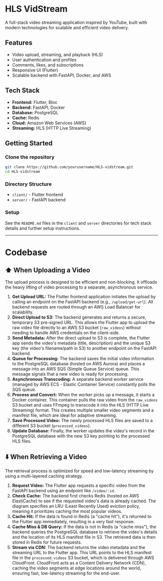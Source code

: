 # HLS VidStream

A full-stack video streaming application inspired by YouTube, built with modern technologies for scalable and efficient video delivery.

## Features

- Video upload, streaming, and playback (HLS)
- User authentication and profiles
- Comments, likes, and subscriptions
- Responsive UI (Flutter)
- Scalable backend with FastAPI, Docker, and AWS

## Tech Stack

- **Frontend:** Flutter, Bloc
- **Backend:** FastAPI, Docker
- **Database:** PostgreSQL
- **Cache:** Redis
- **Cloud:** Amazon Web Services (AWS)
- **Streaming:** HLS (HTTP Live Streaming)

## Getting Started

### Clone the repository

```bash
git clone https://github.com/yourusername/HLS-vidstream.git
cd HLS-vidstream
```

### Directory Structure

- `client/` - Flutter frontend
- `server/` - FastAPI backend

### Setup

See the `README.md` files in the `client` and `server` directories for tech stack details and further setup instructions.

---

# Codebase

## ⬆️ When Uploading a Video

The upload process is designed to be efficient and non-blocking. It offloads the heavy lifting of video processing to a separate, asynchronous service.

1. **Get Upload URL:** The Flutter frontend application initiates the upload by calling an endpoint on the FastAPI backend (e.g., `/upload/get-url`). All backend requests are routed through an AWS Load Balancer for scalability.
2. **Direct Upload to S3:** The backend generates and returns a secure, temporary S3 pre-signed URL. This allows the Flutter app to upload the raw video file directly to an AWS S3 bucket (`raw_videos`) without needing to handle AWS credentials on the client-side.
3. **Send Metadata:** After the direct upload to S3 is complete, the Flutter app sends the video's metadata (title, description) and the unique S3 key (the video's filename/path in S3) to another endpoint on the FastAPI backend.
4. **Queue for Processing:** The backend saves the initial video information to the PostgreSQL database (hosted on AWS Aurora) and places a message into an AWS SQS (Simple Queue Service) queue. This message signals that a new video is ready for processing.
5. **Asynchronous Transcoding:** A separate backend worker service (managed by AWS ECS - Elastic Container Service) constantly polls the SQS queue.
6. **Process and Convert:** When the worker picks up a message, it starts a Docker container. This container pulls the raw video from the `raw_videos` S3 bucket and uses FFmpeg to transcode it into the HLS (HTTP Live Streaming) format. This creates multiple smaller video segments and a manifest file, which are ideal for adaptive streaming.
7. **Save Processed Video:** The newly processed HLS files are saved to a different S3 bucket (`processed_videos`).
8. **Update Database:** Finally, the worker updates the video's record in the PostgreSQL database with the new S3 key pointing to the processed HLS files.

## ⬇️ When Retrieving a Video

The retrieval process is optimized for speed and low-latency streaming by using a multi-layered caching strategy.

1. **Request Video:** The Flutter app requests a specific video from the FastAPI backend using an endpoint like `/video/:id`.
2. **Check Cache:** The backend first checks Redis (hosted on AWS ElastiCache) to see if the requested video's data is already cached. The diagram specifies an LRU (Least Recently Used) eviction policy, meaning it prioritizes caching the most popular videos.
3. **Cache Hit:** If the data is found in Redis (a "cache hit"), it's returned to the Flutter app immediately, resulting in a very fast response.
4. **Cache Miss & DB Query:** If the data is not in Redis (a "cache miss"), the backend queries the PostgreSQL database to retrieve the video's details and the location of its HLS manifest file in S3. The retrieved data is then stored in Redis for future requests.
5. **Stream via CDN:** The backend returns the video metadata and the streaming URL to the Flutter app. This URL points to the HLS manifest file in the `processed_videos` S3 bucket, which is delivered through AWS CloudFront. CloudFront acts as a Content Delivery Network (CDN), caching the video segments at edge locations around the world, ensuring fast, low-latency streaming for the end-user.

